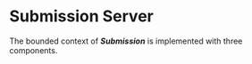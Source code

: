 # Submission Server

The bounded context of _**Submission**_ is implemented with three components.



